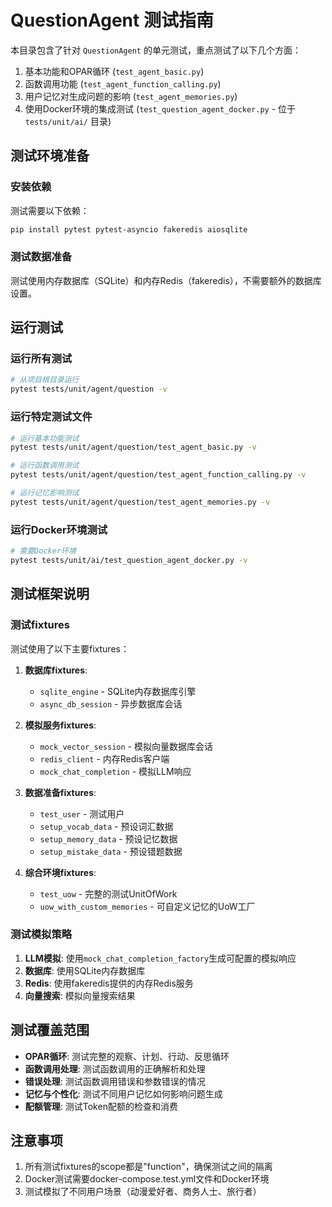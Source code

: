 # QuestionAgent 测试指南

本目录包含了针对 `QuestionAgent` 的单元测试，重点测试了以下几个方面：

1. 基本功能和OPAR循环 (`test_agent_basic.py`)
2. 函数调用功能 (`test_agent_function_calling.py`)
3. 用户记忆对生成问题的影响 (`test_agent_memories.py`)
4. 使用Docker环境的集成测试 (`test_question_agent_docker.py` - 位于 `tests/unit/ai/` 目录)

## 测试环境准备

### 安装依赖

测试需要以下依赖：

```bash
pip install pytest pytest-asyncio fakeredis aiosqlite
```

### 测试数据准备

测试使用内存数据库（SQLite）和内存Redis（fakeredis），不需要额外的数据库设置。

## 运行测试

### 运行所有测试

```bash
# 从项目根目录运行
pytest tests/unit/agent/question -v
```

### 运行特定测试文件

```bash
# 运行基本功能测试
pytest tests/unit/agent/question/test_agent_basic.py -v

# 运行函数调用测试
pytest tests/unit/agent/question/test_agent_function_calling.py -v

# 运行记忆影响测试
pytest tests/unit/agent/question/test_agent_memories.py -v
```

### 运行Docker环境测试

```bash
# 需要Docker环境
pytest tests/unit/ai/test_question_agent_docker.py -v
```

## 测试框架说明

### 测试fixtures

测试使用了以下主要fixtures：

1. **数据库fixtures**:
   - `sqlite_engine` - SQLite内存数据库引擎
   - `async_db_session` - 异步数据库会话

2. **模拟服务fixtures**:
   - `mock_vector_session` - 模拟向量数据库会话
   - `redis_client` - 内存Redis客户端
   - `mock_chat_completion` - 模拟LLM响应

3. **数据准备fixtures**:
   - `test_user` - 测试用户
   - `setup_vocab_data` - 预设词汇数据
   - `setup_memory_data` - 预设记忆数据
   - `setup_mistake_data` - 预设错题数据

4. **综合环境fixtures**:
   - `test_uow` - 完整的测试UnitOfWork
   - `uow_with_custom_memories` - 可自定义记忆的UoW工厂

### 测试模拟策略

1. **LLM模拟**: 使用`mock_chat_completion_factory`生成可配置的模拟响应
2. **数据库**: 使用SQLite内存数据库
3. **Redis**: 使用fakeredis提供的内存Redis服务
4. **向量搜索**: 模拟向量搜索结果

## 测试覆盖范围

- **OPAR循环**: 测试完整的观察、计划、行动、反思循环
- **函数调用处理**: 测试函数调用的正确解析和处理
- **错误处理**: 测试函数调用错误和参数错误的情况
- **记忆与个性化**: 测试不同用户记忆如何影响问题生成
- **配额管理**: 测试Token配额的检查和消费

## 注意事项

1. 所有测试fixtures的scope都是"function"，确保测试之间的隔离
2. Docker测试需要docker-compose.test.yml文件和Docker环境
3. 测试模拟了不同用户场景（动漫爱好者、商务人士、旅行者） 